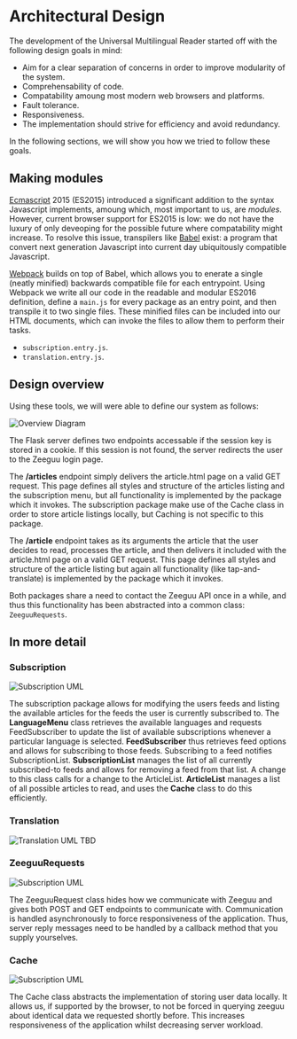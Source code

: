 # Architectural Design
The development of the Universal Multilingual Reader started off with the following design goals in mind:

- Aim for a clear separation of concerns in order to improve modularity of the system.
- Comprehensability of code.
- Compatability amoung most modern web browsers and platforms.
- Fault tolerance.
- Responsiveness.
- The implementation should strive for efficiency and avoid redundancy.

In the following sections, we will show you how we tried to follow these goals.

## Making modules
[Ecmascript](https://en.wikipedia.org/wiki/ECMAScript) 2015 (ES2015) introduced a significant addition to the syntax Javascript implements, amoung which, most important to us, are *modules*. However, current browser support for ES2015 is low: we do not have the luxury of only deveoping for the possible future where compatability might increase. To resolve this issue, transpilers like [Babel](https://babeljs.io/) exist: a program that convert next generation Javascript into current day ubiquitously compatible Javascript. 

[Webpack](https://webpack.js.org/) builds on top of Babel, which allows you to enerate a single (neatly minified) backwards compatible file for each entrypoint. Using Webpack we write all our code in the readable and modular ES2016 definition, define a `main.js` for every package as an entry point, and then transpile it to two single files.  These  minified files can be included into our HTML documents, which can invoke the files to allow them to perform their tasks.

- `subscription.entry.js`.
- `translation.entry.js`.

## Design overview
Using these tools, we will were able to define our system as follows:

![Overview Diagram](asset/overview.png)

The Flask server defines two endpoints accessable if the session key is stored in a cookie. If this session is not found, the server redirects the user to the Zeeguu login page. 

The **/articles** endpoint simply delivers the article.html page on a valid GET request. This page defines all styles and structure of the articles listing and the subscription menu, but all functionality is implemented by the package which it invokes. The subscription package make use of the Cache class in order to store article listings locally, but Caching is not specific to this package.

The **/article** endpoint takes as its arguments the article that the user decides to read, processes the article, and then delivers it included with the article.html page on a valid GET request. This page defines all styles and structure of the article listing but again all functionality (like tap-and-translate) is implemented by the package which it invokes. 

Both packages share a need to contact the Zeeguu API once in a while, and thus this functionality has been abstracted into a common class: `ZeeguuRequests`.

## In more detail
### Subscription
![Subscription UML](asset/subscription.png)

The subscription package allows for modifying the users feeds and listing the available articles for the feeds the user is currently subscribed to. The **LanguageMenu** class retrieves the available languages and requests FeedSubscriber  to update the list of available subscriptions whenever a particular language is selected. **FeedSubscriber** thus retrieves feed options and allows for subscribing to those feeds. Subscribing to a feed notifies SubscriptionList. **SubscriptionList** manages the list of all currently subscribed-to feeds and allows for removing a feed from that list. A change to this class calls for a change to the ArticleList. **ArticleList** manages a list of all possible articles to read, and uses the **Cache** class to do this efficiently.

### Translation
![Translation UML](asset/translation.png)
TBD

### ZeeguuRequests
![Subscription UML](asset/ZeeguuRequests.png)

The ZeeguuRequest class hides how we communicate with Zeeguu and gives both POST and GET endpoints to communicate with. Communication is handled asynchronously to force responsiveness of the application. Thus, server reply messages need to be handled by a callback method that you supply yourselves.

### Cache
![Subscription UML](asset/Cache.png)

The Cache class abstracts the implementation of storing user data locally. It allows us, if supported by the browser, to not be forced in querying zeeguu about identical data we requested shortly before. This increases responsiveness of the application whilst decreasing server workload.

